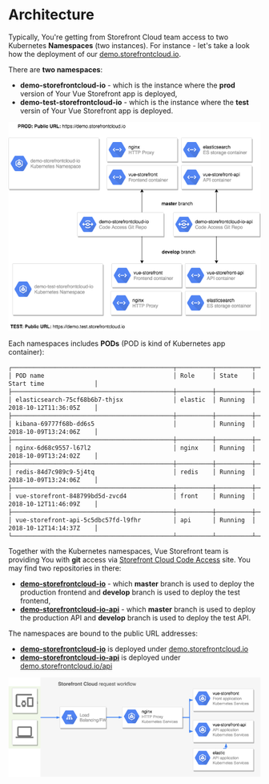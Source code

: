 # Architecture



 Typically, You're getting from Storefront Cloud team access to two Kubernetes **Namespaces** (two instances). For instance - let's take a look how the deployment of our <a href="https://demo.storefrontcloud.io">demo.storefrontcloud.io</a>. 

 There are **two namespaces**:

 - **demo-storefrontcloud-io** - which is the instance where the **prod** version of Your Vue Storefront app is deployed,
 - **demo-test-storefrontcloud-io** - which is the instance where the **test** versin of Your Vue Storefront app is deployed.

<img src="doc/architecture-diagram.png" />

 Each namespaces includes **PODs** (POD is kind of Kubernetes app container):

 ```
┌─────────────────────────────────────────────┬──────────┬──────────┬─────────────────────────┐
│ POD name                                    │ Role     │ State    │ Start time              │
├─────────────────────────────────────────────┼──────────┼──────────┼─────────────────────────┤
│ elasticsearch-75cf68b6b7-thjsx              │ elastic  │ Running  │ 2018-10-12T11:36:05Z    │
├─────────────────────────────────────────────┼──────────┼──────────┼─────────────────────────┤
│ kibana-69777f68b-dd6s5                      │          │ Running  │ 2018-10-09T13:24:06Z    │
├─────────────────────────────────────────────┼──────────┼──────────┼─────────────────────────┤
│ nginx-6d68c9557-l67l2                       │ nginx    │ Running  │ 2018-10-09T13:24:02Z    │
├─────────────────────────────────────────────┼──────────┼──────────┼─────────────────────────┤
│ redis-84d7c989c9-5j4tq                      │ redis    │ Running  │ 2018-10-09T13:24:06Z    │
├─────────────────────────────────────────────┼──────────┼──────────┼─────────────────────────┤
│ vue-storefront-848799bd5d-zvcd4             │ front    │ Running  │ 2018-10-12T11:46:09Z    │
├─────────────────────────────────────────────┼──────────┼──────────┼─────────────────────────┤
│ vue-storefront-api-5c5dbc57fd-l9fhr         │ api      │ Running  │ 2018-10-12T14:14:37Z    │
└─────────────────────────────────────────────┴──────────┴──────────┴─────────────────────────┘
```

Together with the Kubernetes namespaces, Vue Storefront team is providing You with **git** access via <a href="https://code.vuestorefront.io">Storefront Cloud Code Access</a> site. You may find two repositories in there:

- <a href="https://code.storefrontcloud.io/Divante/demo-storefrontcloud-io">**demo-storefrontcloud-io**</a> - which **master** branch is used to deploy the production frontend and **develop** branch is used to deploy the test frontend,
- <a href="https://code.storefrontcloud.io/Divante/demo-storefrontcloud-io-api">**demo-storefrontcloud-io-api**</a> - which **master** branch is used to deploy the production API and **develop** branch is used to deploy the test API.

The namespaces are bound to the public URL addresses:

- <a href="https://code.storefrontcloud.io/Divante/demo-storefrontcloud-io">**demo-storefrontcloud-io**</a> is deployed under <a href="https://demo.storefrontcloud.io">demo.storefrontcloud.io</a>
- <a href="https://code.storefrontcloud.io/Divante/demo-storefrontcloud-io-api">**demo-storefrontcloud-io-api**</a> is deployed under <a href="https://demo.storefrontcloud.io/api">demo.storefrontcloud.io/api</a>


<img src="doc/user-flow-diagram.png" />
